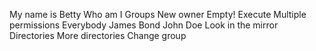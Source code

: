 My name is Betty
Who am I
Groups
New owner
Empty!
Execute
Multiple permissions
Everybody
James Bond
John Doe
Look in the mirror
Directories
More directories
Change group
